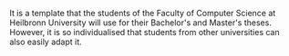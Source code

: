 It is a template that the students of the Faculty of Computer Science at Heilbronn University will use for their Bachelor's and Master's theses.
However, it is so individualised that students from other universities can also easily adapt it.